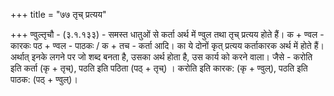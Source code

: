 +++
title = "७७ तृच् प्रत्यय"

+++
ण्वुल्तृचौ - (३.१.१३३) - समस्त धातुओं से कर्ता अर्थ में ण्वुल तथा तृच् प्रत्यय होते हैं। क + ण्वल - कारकः पठ + ण्वल - पाठकः / क + तच - कर्ता आदि।
का ये दोनों कृत् प्रत्यय कर्ताकारक अर्थ में होते हैं। अर्थात् इनके लगने पर जो शब्द बनता है, उसका अर्थ होता है, उस कार्य को करने वाला। जैसे - करोति इति कर्ता (कृ + तृच्), पठति इति पठिता (पठ् + तृच्) । करोति इति कारक: (कृ + ण्वुल्), पठति इति पाठक: (पठ् + ण्वुल्)।